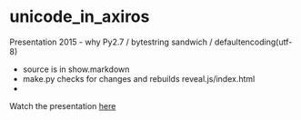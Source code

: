 # unicode_in_axiros
Presentation 2015 - why Py2.7 / bytestring sandwich / defaultencoding(utf-8)

- source is in show.markdown
- make.py checks for changes and rebuilds reveal.js/index.html
- 

Watch the presentation [here](https://axchange.axiros.com/multimedia/unicode/unicode_in_axiros/reveal.js/index.html#/text-in-axiros-python-processes)



